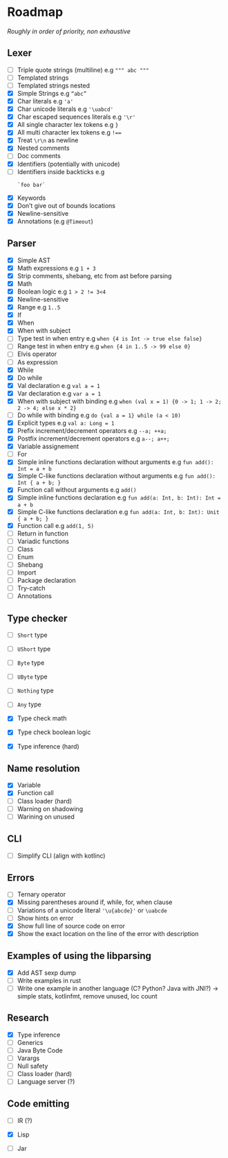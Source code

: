 # Roadmap

*Roughly in order of priority, non exhaustive*

## Lexer

- [ ] Triple quote strings (multiline) e.g `""" abc """`
- [ ] Templated strings
- [ ] Templated strings nested
- [x] Simple Strings e.g `“abc”`
- [x] Char literals e.g `'a'`
- [x] Char unicode literals e.g `'\uabcd'`
- [x] Char escaped sequences literals e.g `'\r'`
- [x] All single character lex tokens e.g `}`
- [x] All multi character lex tokens e.g `!==`
- [x] Treat `\r\n` as newline
- [x] Nested comments
- [ ] Doc comments
- [x] Identifiers (potentially with unicode)
- [ ] Identifiers inside backticks e.g 
    ``` 
    `foo bar` 
    ```
- [x] Keywords
- [x] Don’t give out of bounds locations
- [x] Newline-sensitive
- [x] Annotations (e.g `@Timeout`)

## Parser

- [x] Simple AST
- [x] Math expressions e.g  `1 + 3`
- [x] Strip comments, shebang, etc from ast before parsing
- [x] Math
- [x] Boolean logic e.g `1 > 2 != 3<4`
- [x] Newline-sensitive
- [x] Range e.g `1..5`
- [x] If
- [x] When
- [x] When with subject
- [ ] Type test in when entry e.g `when {4 is Int -> true else false}`
- [ ] Range test in when entry e.g `when {4 in 1..5 -> 99 else 0}`
- [ ] Elvis operator
- [ ] As expression
- [x] While
- [x] Do while
- [x] Val declaration e.g `val a = 1`
- [x] Var declaration e.g `var a = 1`
- [x] When with subject with binding e.g `when (val x = 1) {0 -> 1; 1 -> 2; 2 -> 4; else x * 2}`
- [ ] Do while with binding e.g `do {val a = 1} while (a < 10)`
- [x] Explicit types e.g `val a: Long = 1`
- [x] Prefix increment/decrement operators e.g `--a; ++a;`
- [x] Postfix increment/decrement operators e.g `a--; a++;`
- [x] Variable assignement
- [ ] For
- [x] Simple inline functions declaration without arguments e.g `fun add(): Int = a + b`
- [x] Simple C-like functions declaration without arguments e.g `fun add(): Int { a + b; }`
- [x] Function call without arguments e.g `add()`
- [x] Simple inline functions declaration e.g `fun add(a: Int, b: Int): Int = a + b`
- [x] Simple C-like functions declaration e.g `fun add(a: Int, b: Int): Unit { a + b; }`
- [x] Function call e.g `add(1, 5)`
- [ ] Return in function
- [ ] Variadic functions
- [ ] Class
- [ ] Enum
- [ ] Shebang
- [ ] Import
- [ ] Package declaration
- [ ] Try-catch
- [ ] Annotations

## Type checker

- [ ] `Short` type
- [ ] `UShort` type
- [ ] `Byte` type
- [ ] `UByte` type
- [ ] `Nothing` type
- [ ] `Any` type
- [x] Type check math
- [x] Type check boolean logic
- [x] Type inference (hard)


## Name resolution

- [x] Variable
- [x] Function call
- [ ] Class loader (hard)
- [ ] Warning on shadowing
- [ ] Warining on unused

## CLI

- [ ] Simplify CLI (align with kotlinc)

## Errors

- [ ] Ternary operator
- [x] Missing parentheses around if, while, for, when clause
- [ ] Variations of a unicode literal `'\u{abcde}'` or `\uabcde`
- [ ] Show hints on error
- [x] Show full line of source code on error
- [x] Show the exact location on the line of the error with description

## Examples of using the libparsing

- [x] Add AST sexp dump
- [ ] Write examples in rust
- [ ] Write one example in another language (C? Python? Java with JNI?) -> simple stats, kotlinfmt, remove unused, loc count

## Research
- [x] Type inference
- [ ] Generics
- [ ] Java Byte Code
- [ ] Varargs
- [ ] Null safety
- [ ] Class loader (hard)
- [ ] Language server (?)

## Code emitting

- [ ] IR (?)
- [x] Lisp
- [ ] Jar

